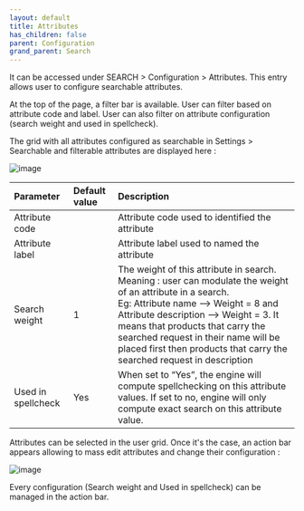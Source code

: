 ```yaml
---
layout: default
title: Attributes
has_children: false
parent: Configuration
grand_parent: Search
---
```


It can be accessed under SEARCH > Configuration > Attributes. This entry allows user to configure searchable attributes.

At the top of the page, a filter bar is available. User can filter based on attribute code and label. User can also filter on attribute configuration (search weight and used in spellcheck).

The grid with all attributes configured as searchable in Settings > Searchable and filterable attributes are displayed here :

![image](https://user-images.githubusercontent.com/98949123/212873305-c3511b6d-b67f-4021-b075-840c0c8e0dad.png)

|Parameter   | Default value | Description|
|:-------------|:------------------|:------|
|Attribute code||Attribute code used to identified the attribute|
|Attribute label||Attribute label used to named the attribute|
|Search weight|1|The weight of this attribute in search. Meaning : user can modulate the weight of an attribute in a search. <br/>Eg: Attribute name --> Weight = 8 and Attribute description --> Weight = 3. It means that products that carry the searched request in their name will be placed first then products that carry the searched request in description|
|Used in spellcheck|Yes|When set to “Yes”, the engine will compute spellchecking on this attribute values. If set to no, engine will only compute exact search on this attribute value.|

Attributes can be selected in the user grid. Once it's the case, an action bar appears allowing to mass edit attributes and change their configuration : 

![image](https://user-images.githubusercontent.com/98949123/212878157-f0ee215a-bad1-4140-b4f5-36a23fba7941.png)

Every configuration (Search weight and Used in spellcheck) can be managed in the action bar.

